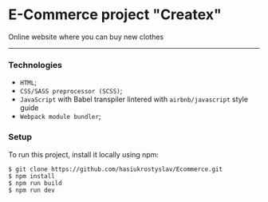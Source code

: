 # E-Commerce project "Createx"

Online website where you can buy new clothes

---

### Technologies

- `HTML`;
- `CSS/SASS preprocessor (SCSS)`;
- `JavaScript` with Babel transpiler lintered with `airbnb/javascript` style guide
- `Webpack module bundler`;

### Setup

To run this project, install it locally using npm:

```
$ git clone https://github.com/hasiukrostyslav/Ecommerce.git
$ npm install
$ npm run build
$ npm run dev
```
